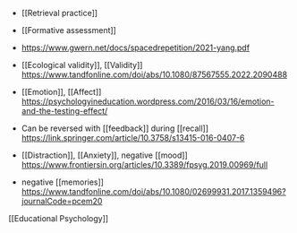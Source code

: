 - [[Retrieval practice]]
- [[Formative assessment]]

- https://www.gwern.net/docs/spacedrepetition/2021-yang.pdf

- [[Ecological validity]], [[Validity]] https://www.tandfonline.com/doi/abs/10.1080/87567555.2022.2090488

- [[Emotion]], [[Affect]] https://psychologyineducation.wordpress.com/2016/03/16/emotion-and-the-testing-effect/

- Can be reversed with [[feedback]] during [[recall]] https://link.springer.com/article/10.3758/s13415-016-0407-6

- [[Distraction]], [[Anxiety]], negative [[mood]] https://www.frontiersin.org/articles/10.3389/fpsyg.2019.00969/full

- negative [[memories]] https://www.tandfonline.com/doi/abs/10.1080/02699931.2017.1359496?journalCode=pcem20

[[Educational Psychology]]
